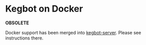 # Kegbot on Docker

**OBSOLETE**

Docker support has been merged into [kegbot-server](https://github.com/Kegbot/kegbot-server). Please see instructions there.